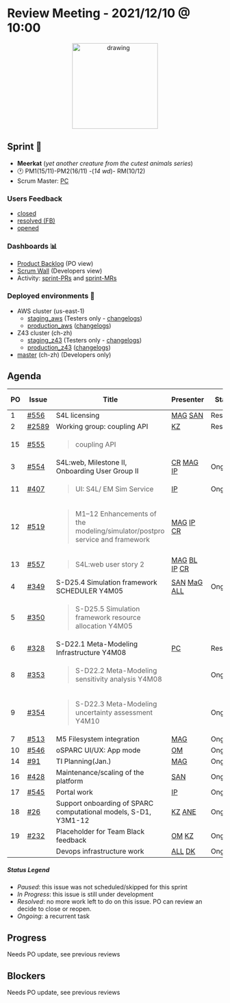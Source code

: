 # Review Meeting - 2021/12/10 @ 10:00

<p align="center">
<img src="https://i.redd.it/4ffdl39lurp41.jpg" alt="drawing" width="200"/>
</p>

## Sprint 🏃
  - **Meerkat** (*yet another creature from the cutest animals series*)
  - 🕐 PM1(15/11)-PM2(16/11) -(_14 wd_)- RM(10/12)
  - Scrum Master: [PC]
### Users Feedback
  - [closed](https://github.com/ITISFoundation/osparc-issues/issues?q=is%3Aissue+sort%3Areactions+state%3Aclosed+updated%3A%3E%3D2021-11-05+)
  - [resolved (FB)](https://z43.manuscript.com/f/filters/?ixProject=45&ixStatus=0&maxrecords=50&resolvedInLast=3&sColumns=Category-Favorite-Case-TitleComment-Area-Priority-Status-DateResolved-DateOpened-OpenedBy&sSorts=LastUpdated.descending-Priority&sView=grid-flat)
  - [opened](https://github.com/ITISFoundation/osparc-issues/issues?q=is%3Aissue+is%3Aopen+sort%3Areactions)
### Dashboards 📊
  - [Product Backlog](https://github.com/orgs/ITISFoundation/projects/3) (PO view)
  - [Scrum Wall](https://app.zenhub.com/workspaces/osparc---scrum-wall-5c9260f3d76ef51f6b0fe78d/board?repos=118596920,174557929,151701223,135289610,118910047,181836792,167586968) (Developers view)
  - Activity: [sprint-PRs] and [sprint-MRs]
### Deployed environments 🚀
  - AWS cluster (us-east-1)
    - [staging_aws](https://staging.osparc.io) (Testers only - [changelogs])
    - [production_aws](https://osparc.io) ([changelogs])
  - Z43 cluster (ch-zh)
    - [staging_z43](http://osparc-staging.speag.com) (Testers only - [changelogs])
    - [production_z43](http://osparc.speag.com) ([changelogs])
  - [master](https://osparc-master.speag.com) (ch-zh) (Developers only)


## Agenda


| PO | Issue   | Title                                                                                               | Presenter            | Status   | Duration | Start Time |
|----|---------|-----------------------------------------------------------------------------------------------------|----------------------|----------|----------|------------|
| 1  | [#556]  | S4L licensing                                                                                       | [MAG] [SAN]          | Resolved | 2'       |            10:05|
| 2  | [#2589] | Working group: coupling API                                                                         | [KZ]                 | Resolved | 2'       |            10:07|
| 15 | [#555]  | <blockquote>coupling API</blockquote>                                                               |                      |          |          |            10:09|
| 3  | [#554]  | S4L:web, Milestone II, Onboarding User Group II                                                     | [CR] [MAG] [IP]      | Ongoing  | 15'      |            10:09|
| 11 | [#407]  | <blockquote>UI: S4L/ EM Sim Service</blockquote>                                                    | [IP]                 | Ongoing  | 5'       |            10:24|
| 12 | [#519]  | <blockquote>M1–12 Enhancements of the modeling/simulator/postpro service and framework</blockquote> | [MAG] [IP] [CR]      |          |          |            10:29|
| 13 | [#557]  | <blockquote>S4L:web user story 2</blockquote>                                                       | [MAG] [BL] [IP] [CR] |          |          |            10:29|
| 4  | [#349]  | S-D25.4 Simulation framework SCHEDULER Y4M05                                                        | [SAN] [MaG] [ALL]    | Ongoing  | 15'      |            10:29|
| 5  | [#350]  | <blockquote>S-D25.5 Simulation framework resource allocation Y4M05</blockquote>                     |                      |          |          |            10:44|
| 6  | [#328]  | S-D22.1 Meta-Modeling Infrastructure Y4M08                                                          | [PC]                 | Resolved | 10'      |            10:44|
| 8  | [#353]  | <blockquote>S-D22.2 Meta-Modeling sensitivity analysis Y4M08</blockquote>                           |                      | Ongoing  |          |            10:54|
| 9  | [#354]  | <blockquote>S-D22.3 Meta-Modeling uncertainty assessment Y4M10</blockquote>                         |                      | Ongoing  |          |            10:54|
| 7  | [#513]  | M5 Filesystem integration                                                                           | [MAG]                | Ongoing  | 8'       |            10:54|
| 10 | [#546]  | oSPARC UI/UX: App mode                                                                              | [OM]                 | Ongoing  | 10'      |            11:02|
| 14 | [#91]   | TI Planning(Jan.)                                                                                   | [MAG]                | Ongoing  |  1'      |            11:12|
| 16 | [#428]  | Maintenance/scaling of the platform                                                                 | [SAN]                | Ongoing  | 3'       |            11:13|
| 17 | [#545]  | Portal work                                                                                         | [IP]                 | Ongoing  | 5'       |            11:16|
| 18 | [#26]   | Support onboarding of SPARC computational models, S-D1, Y3M1-12                                     | [KZ] [ANE]           | Ongoing  | 8'       |            11:21|
| 19 | [#232]  | Placeholder for Team Black feedback                                                                 | [OM] [KZ]            | Ongoing  | 3'       |            11:29|
|    |         | Devops infrastructure work                                                                          | [ALL] [DK]           | Ongoing  | 3'       |            11:32|

##### Status Legend

- _Paused_: this issue was not scheduled/skipped for this sprint
- _In Progress_: this issue is still under development
- _Resolved_: no more work left to do on this issue. PO can review an decide to close or reopen.
- _Ongoing_: a recurrent task

[online]: http://status.osparc.io/
[operational]: https://git.speag.com/oSparc/e2e-testing/-/pipelines
[performant]: https://git.speag.com/oSparc/e2e-portal-testing/-/pipelines

## Progress

Needs PO update, see previous reviews

## Blockers

Needs PO update, see previous reviews

<!--References PLEASE KEEP ALPHABETICAL ORDER!!! -->


[ALL]: https://github.com/Surfict
[ANE]: https://github.com/GitHK
[BL]: https://github.com/dyollb
[DK]: https://github.com/mrnicegyu11
[CR]: https://github.com/colinRawlings
[IP]: https://github.com/ignapas
[KZ]: https://github.com/KZzizzle
[MAG]: https://github.com/mguidon
[OM]: https://github.com/odeimaiz
[PC]: https://github.com/pcrespov
[SAN]: https://github.com/sanderegg
[SyR]:https://zmt.swiss/about/about-zmt/all-staff/reboux-sylvain/
[TN]: https://itis.swiss/who-we-are/staff-members/all-staff/newton-taylor/


[j-d4]: https://github.com/ITISFoundation/osparc-issues/issues/62
[j-d7.a]: https://github.com/ITISFoundation/osparc-issues/issues/21
[j-d35]: https://github.com/ITISFoundation/osparc-issues/issues/31
[j-d33]: https://github.com/ITISFoundation/osparc-issues/issues/33
[j-d20]: https://github.com/ITISFoundation/osparc-issues/issues/48
[j-d21]: https://github.com/ITISFoundation/osparc-simcore/issues/1065
[j-d28.a]: https://github.com/ITISFoundation/osparc-simcore/issues/1066
[j-d29]: https://github.com/ITISFoundation/osparc-issues/issues/37
[s-d2]: https://github.com/ITISFoundation/osparc-simcore/issues/1069
[s-d18]: https://github.com/ITISFoundation/osparc-issues/issues/9
[s-d7]: https://github.com/ITISFoundation/osparc-issues/issues/21
[s-d10]: https://github.com/ITISFoundation/osparc-issues/issues/18
[s-d22]: https://github.com/ITISFoundation/osparc-issues/issues/5
[s-d12]: https://github.com/ITISFoundation/osparc-issues/issues/16
[s-d15]: https://github.com/ITISFoundation/osparc-issues/issues/12
[s-d12]: https://github.com/ITISFoundation/osparc-issues/issues/16
[s-d6]: https://github.com/ITISFoundation/osparc-issues/issues/22
[s-d5]: https://github.com/ITISFoundation/osparc-issues/issues/23
[s-d21]: https://github.com/ITISFoundation/osparc-issues/issues/6
[s-d4]: https://github.com/ITISFoundation/osparc-issues/issues/24
[s-d1]: https://github.com/ITISFoundation/osparc-issues/issues/26
[s-d26]: https://github.com/ITISFoundation/osparc-issues/issues/332
[s-d27.2]: https://github.com/ITISFoundation/osparc-issues/issues/357
[n-d1]: https://github.com/ITISFoundation/osparc-issues/issues/68
[n-d2]: https://github.com/ITISFoundation/osparc-issues/issues/91

[tb-backlog]: https://github.com/ITISFoundation/osparc-issues/projects/4

[z43-backlog]: https://z43.fogbugz.com/f/filters/1112/osparc-cases

[sprint-prs]: https://github.com/pulls?page=1&q=is%3Apr+archived%3Afalse+user%3AITISFoundation+closed%3A%3E2021-11-15
[sprint-mrs]: https://git.speag.com/groups/oSparc/-/merge_requests?scope=all&utf8=%E2%9C%93&state=all
[changelogs]: https://github.com/ITISFoundation/osparc-simcore/releases


 [#26]:https://github.com/ITISFoundation/osparc-issues/issues/26
 [#91]:https://github.com/ITISFoundation/osparc-issues/issues/91
 [#232]:https://github.com/ITISFoundation/osparc-issues/issues/232
 [#328]:https://github.com/ITISFoundation/osparc-issues/issues/328
 [#349]:https://github.com/ITISFoundation/osparc-issues/issues/349
 [#350]:https://github.com/ITISFoundation/osparc-issues/issues/350
 [#353]:https://github.com/ITISFoundation/osparc-issues/issues/353
 [#354]:https://github.com/ITISFoundation/osparc-issues/issues/354
 [#407]:https://github.com/ITISFoundation/osparc-issues/issues/407
 [#428]:https://github.com/ITISFoundation/osparc-issues/issues/428
 [#513]:https://github.com/ITISFoundation/osparc-issues/issues/513
 [#519]:https://github.com/ITISFoundation/osparc-issues/issues/519
 [#545]:https://github.com/ITISFoundation/osparc-issues/issues/545
 [#546]:https://github.com/ITISFoundation/osparc-issues/issues/546
 [#554]:https://github.com/ITISFoundation/osparc-issues/issues/554
 [#555]:https://github.com/ITISFoundation/osparc-issues/issues/555
 [#556]:https://github.com/ITISFoundation/osparc-issues/issues/556
 [#557]:https://github.com/ITISFoundation/osparc-issues/issues/557
 [#2589]:https://github.com/ITISFoundation/osparc-issues/issues/2589
